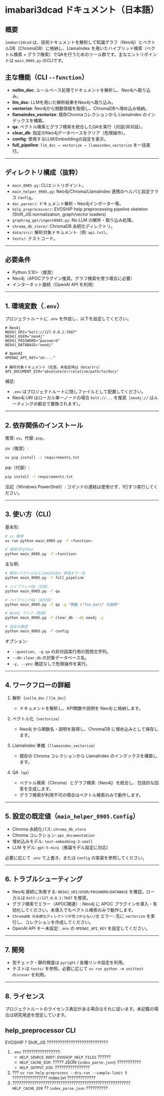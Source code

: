 # imabari3dcad ドキュメント（日本語）

## 概要

`imabari3dcad` は、技術ドキュメントを解析して知識グラフ（Neo4j）とベクトルDB（ChromaDB）に格納し、LlamaIndex を用いたハイブリッド検索（ベクトル検索 + グラフ検索）でQAを行うためのツール群です。主なエントリポイントは `main_0905.py` のCLIです。

## 主な機能（CLI `--function`）

- **nollm_doc**: ルールベース処理でドキュメントを解析し、Neo4jへ取り込み。
- **llm_doc**: LLMを用いた解析結果をNeo4jへ取り込み。
- **vectorize**: Neo4jから関数情報を取得し、ChromaDBへ埋め込み格納。
- **llamaindex_vectorize**: 既存Chromaコレクションから LlamaIndex のインデックスを構築。
- **qa**: ベクトル検索とグラフ検索を統合したQAを実行（対話/非対話）。
- **clear_db**: 指定のNeo4jデータベースをクリア（危険操作）。
- **config**: 使用するLLM/Embeddingの設定を表示。
- **full_pipeline**: `llm_doc → vectorize → llamaindex_vectorize` を一括実行。

---

## ディレクトリ構成（抜粋）

- `main_0905.py`: CLIエントリポイント。
- `main_helper_0905.py`: Neo4j/Chroma/LlamaIndex 連携のヘルパと設定クラス `Config`。
- `doc_parser/`: ドキュメント解析・Neo4jインポーター等。
- `help_preprocessor/`: EVOSHIP help preprocessing pipeline skeleton (Shift_JIS normalization, graph/vector loaders)
- `graphrag_gpt/ingest0903.py`: No LLM の解析・取り込み処理。
- `chroma_db_store/`: ChromaDB 永続化ディレクトリ。
- `data/src/`: 解析対象ドキュメント（例: `api.txt`）。
- `tests/`: テストコード。

---

## 必要条件

- Python 3.10+（推奨）
- Neo4j（APOCプラグイン推奨。グラフ検索を使う場合に必要）
- インターネット接続（OpenAI API を利用）

---

## 1. 環境変数（`.env`）

プロジェクトルートに `.env` を作成し、以下を設定してください。

```env
# Neo4j
NEO4J_URI="bolt://127.0.0.1:7687"
NEO4J_USER="neo4j"
NEO4J_PASSWORD="password"
NEO4J_DATABASE="neo4j"

# OpenAI
OPENAI_API_KEY="sk-..."

# 解析対象ドキュメント（任意。未指定時は data/src）
API_DOCUMENT_DIR="absolute/or/relative/path/to/docs"
```

補足:

- `.env` はプロジェクトルートに隠しファイルとして配置してください。
- Neo4j URI はローカル単一ノードの場合 `bolt://...` を推奨（`neo4j://` はルーティングの都合で置換されます）。

---

## 2. 依存関係のインストール

推奨: `uv`。代替: `pip`。

uv（推奨）:

```bash
uv pip install -r requirements.txt
```

pip（代替）:

```bash
pip install -r requirements.txt
```

注記（Windows PowerShell）: コマンドの連結は使用せず、1行ずつ実行してください。

---

## 3. 使い方（CLI）

基本形:

```bash
# uv 環境
uv run python main_0905.py -f <function>

# 通常のPython
python main_0905.py -f <function>
```

主な例:

```bash
# 解析→ベクトル化→LlamaIndex 準備まで一括
python main_0905.py -f full_pipeline

# ハイブリッドQA（対話）
python main_0905.py -f qa

# ハイブリッドQA（非対話）
python main_0905.py -f qa -q "関数 \"foo_bar\" の説明"

# Neo4j クリア（危険）
python main_0905.py -f clear_db --db neo4j -y

# 設定の確認
python main_0905.py -f config
```

オプション:

- `--question, -q`: `qa` の非対話実行用の質問文字列。
- `--db`: `clear_db` の対象データベース名。
- `-y, --yes`: 確認なしで危険操作を実行。

---

## 4. ワークフローの詳細

1. 解析（`nollm_doc` / `llm_doc`）

   - ドキュメントを解析し、API関数や説明を Neo4j に格納します。

2. ベクトル化（`vectorize`）

   - Neo4j から関数名・説明を取得し、ChromaDB に埋め込みとして保存します。

3. LlamaIndex 準備（`llamaindex_vectorize`）

   - 既存の Chroma コレクションから LlamaIndex のインデックスを構築します。

4. QA（`qa`）

   - ベクトル検索（Chroma）とグラフ検索（Neo4j）を統合し、包括的な回答を生成します。
   - グラフ検索が利用不可の場合はベクトル検索のみで動作します。

---

## 5. 設定の既定値（`main_helper_0905.Config`）

- Chroma 永続化パス: `chroma_db_store`
- Chroma コレクション: `api_documentation`
- 埋め込みモデル: `text-embedding-3-small`
- LLM モデル: `gpt-5-mini`（推論モデル設定に対応）

必要に応じて `.env` で上書き、または `Config` の実装を参照してください。

---

## 6. トラブルシューティング

- Neo4j 接続に失敗する: `NEO4J_URI/USER/PASSWORD/DATABASE` を確認。ローカルは `bolt://127.0.0.1:7687` を推奨。
- グラフ検索でエラー（APOC関連）: Neo4j に APOC プラグインを導入・有効化してください。未導入でもベクトル検索のみで動作します。
- `ChromaDB の永続化ディレクトリが見つからない/空` エラー: 先に `vectorize` を実行し、コレクションを作成してください。
- OpenAI API キー未設定: `.env` の `OPENAI_API_KEY` を設定してください。

---

## 7. 開発

- 型チェック・静的検査は `pyright` / 各種リンタ設定を利用。
- テストは `tests/` を参照。必要に応じて `uv run python -m unittest discover` を利用。

---

## 8. ライセンス

プロジェクトルートのライセンス表記がある場合はそれに従います。未記載の場合は研究用途を想定しています。
## help_preprocessor CLI

EVOSHIP ? Shift_JIS ????????????????????????????

1. `.env` ?????????????????:
   - `HELP_SOURCE_ROOT`: `EVOSHIP_HELP_FILES` ??????
   - `HELP_CACHE_DIR`: ????? JSON (`index_parse.json`) ???????????
   - `HELP_OUTPUT_DIR`: ????????????????
2. ??? `uv run help-preprocess --dry-run --sample-limit 5` ???????????????? index.txt ?????????????
3. ?????????????????????????????????????????????????????? `HELP_CACHE_DIR` ?? `index_parse.json` ??????????

